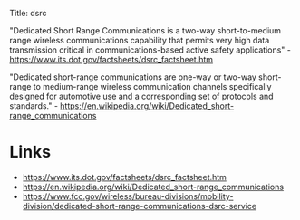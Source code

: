 Title: dsrc

"Dedicated Short Range Communications is a two-way short-to-medium range wireless communications capability that permits very high data transmission critical in communications-based active safety applications" - <https://www.its.dot.gov/factsheets/dsrc_factsheet.htm>

"Dedicated short-range communications are one-way or two-way short-range to medium-range wireless communication channels specifically designed for automotive use and a corresponding set of protocols and standards." - <https://en.wikipedia.org/wiki/Dedicated_short-range_communications>

# Links

- <https://www.its.dot.gov/factsheets/dsrc_factsheet.htm>
- <https://en.wikipedia.org/wiki/Dedicated_short-range_communications>
- <https://www.fcc.gov/wireless/bureau-divisions/mobility-division/dedicated-short-range-communications-dsrc-service>
